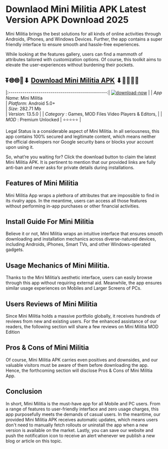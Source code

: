 # Downlaod Mini Militia APK Latest Version APK Download 2025

Mini Militia brings the best solutions for all kinds of online activities through Androids, iPhones, and Windows Devices. Further, the app contains a super friendly interface to ensure smooth and hassle-free experiences.

While looking at the features gallery, users can find a mammoth of attributes tailored with customization options. Of course, this toolkit aims to elevate the user-experiences without burdening their pockets.

## ⏬🌐🌐📌⬇ [Download Mini Militia APK](https://www.minimilitia-apk.net/) ⬇📌🌐🌐⏬

|:-------------------------------------------------:|
[![download-now](https://github.com/user-attachments/assets/22657e67-9d2d-46af-a41a-5d365d2ddc1f)](https://www.minimilitia-apk.net/)  |
| *App Name*: Mini Militia                     
| *Platform*: Android 5.0+                     
| *Size*: 282.71 Mb                                                  
| *Version*: 13.5.0    |
| *Category* : Games, MOD Files Video Players & Editors, |
| *MOD* : Premium Unlocked
| ⭐⭐⭐⭐⭐ |

Legal Status is a considerable aspect of Mini Militia. In all seriousness, this app contains 100% secured and legitimate content, which means neither the official developers nor Google security bans or blocks your account upon using it. 

So, what’re you waiting for? Click the download button to claim the latest Mini Militia APK. It is pertinent to mention that our provided links are fully anti-ban and never asks for private details during installations. 

## Features of Mini Militia

Mini Militia App wraps a plethora of attributes that are impossible to find in its rivalry apps. In the meantime, users can access all those features without performing in-app purchases or other financial activities.

## Install Guide For Mini Militia

Believe it or not, Mini Militia wraps an intuitive interface that ensures smooth downloading and installation mechanics across diverse-natured devices, including Androids, iPhones, Smart TVs, and other Windows-operated gadgets.

## Usage Mechanics of Mini Militia. 

Thanks to the Mini Militia’s aesthetic interface, users can easily browse through this app without requiring external aid. Meanwhile, the app ensures similar usage experiences on Mobiles and Larger Screens of PCs.

## Users Reviews of Mini Militia

Since Mini Militia holds a massive portfolio globally, it receives hundreds of reviews from new and existing users. For the enhanced assistance of our readers, the following section will share a few reviews on Mini Militia MOD Edition

## Pros & Cons of Mini Militia

Of course, Mini Militia APK carries even positives and downsides, and our valuable visitors must be aware of them before downloading the app. Hence, the forthcoming section will disclose Pros & Cons of Mini Militia App.

## Conclusion

In short, Mini Militia is the must-have app for all Mobile and PC users. From a range of features to user-friendly interface and zero usage charges, this app purposefully meets the demands of casual users. In the meantime, our provided Mini Militia APK receives automatic updates, which means users don't need to manually fetch rollouts or uninstall the app when a new version is available on the market. Lastly, you can save our website and push the notification icon to receive an alert whenever we publish a new blog or article on this topic. 
